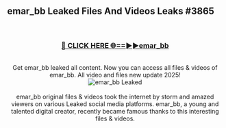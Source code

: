 ## emar_bb Leaked Files And Videos Leaks #3865
<br>
<div align="center">
<h3><a href="https://watchclip.my.id/emar_bb" rel="nofollow">🔴 CLICK HERE 🌐==►►emar_bb</a></h3>
<br>
Get emar_bb leaked all content. Now you can access all files & videos of emar_bb. All video and files new update 2025!
<br>
<a href="https://watchclip.my.id/emar_bb" rel="nofollow" data-target="animated-image.originalLink"><img src="https://i.ibb.co.com/WyWwxjT/player-gif2.gif" alt="emar_bb Leaked" style="max-width: 100%; display: inline-block;" data-target="animated-image.originalImage"></a>
<br><br>
emar_bb original files & videos took the internet by storm and amazed viewers on various Leaked social media platforms. emar_bb, a young and talented digital creator, recently became famous thanks to this interesting files & videos.
</div>
<br>